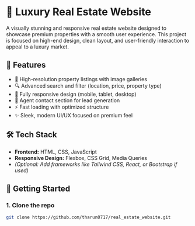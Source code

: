 # 🏡 Luxury Real Estate Website

A visually stunning and responsive real estate website designed to showcase premium properties with a smooth user experience. This project is focused on high-end design, clean layout, and user-friendly interaction to appeal to a luxury market.

## 🌟 Features

- 📸 High-resolution property listings with image galleries  
- 🔍 Advanced search and filter (location, price, property type)  
- 📱 Fully responsive design (mobile, tablet, desktop)  
- 👤 Agent contact section for lead generation  
- ⚡ Fast loading with optimized structure  
- ✨ Sleek, modern UI/UX focused on premium feel  

## 🛠️ Tech Stack

- **Frontend:** HTML, CSS, JavaScript  
- **Responsive Design:** Flexbox, CSS Grid, Media Queries  
- *(Optional: Add frameworks like Tailwind CSS, React, or Bootstrap if used)*


## 🚀 Getting Started

### 1. Clone the repo
```bash
git clone https://github.com/tharun0717/real_estate_website.git
